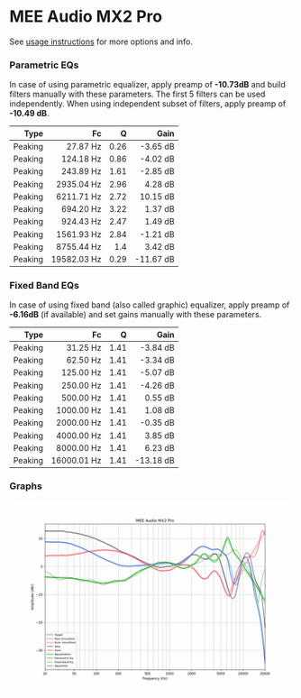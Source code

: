 # MEE Audio MX2 Pro
See [usage instructions](https://github.com/jaakkopasanen/AutoEq#usage) for more options and info.

### Parametric EQs
In case of using parametric equalizer, apply preamp of **-10.73dB** and build filters manually
with these parameters. The first 5 filters can be used independently.
When using independent subset of filters, apply preamp of **-10.49 dB**.

| Type    | Fc          |    Q | Gain      |
|--------:|------------:|-----:|----------:|
| Peaking | 27.87 Hz    | 0.26 | -3.65 dB  |
| Peaking | 124.18 Hz   | 0.86 | -4.02 dB  |
| Peaking | 243.89 Hz   | 1.61 | -2.85 dB  |
| Peaking | 2935.04 Hz  | 2.96 | 4.28 dB   |
| Peaking | 6211.71 Hz  | 2.72 | 10.15 dB  |
| Peaking | 694.20 Hz   | 3.22 | 1.37 dB   |
| Peaking | 924.43 Hz   | 2.47 | 1.49 dB   |
| Peaking | 1561.93 Hz  | 2.84 | -1.21 dB  |
| Peaking | 8755.44 Hz  | 1.4  | 3.42 dB   |
| Peaking | 19582.03 Hz | 0.29 | -11.67 dB |

### Fixed Band EQs
In case of using fixed band (also called graphic) equalizer, apply preamp of **-6.16dB**
(if available) and set gains manually with these parameters.

| Type    | Fc          |    Q | Gain      |
|--------:|------------:|-----:|----------:|
| Peaking | 31.25 Hz    | 1.41 | -3.84 dB  |
| Peaking | 62.50 Hz    | 1.41 | -3.34 dB  |
| Peaking | 125.00 Hz   | 1.41 | -5.07 dB  |
| Peaking | 250.00 Hz   | 1.41 | -4.26 dB  |
| Peaking | 500.00 Hz   | 1.41 | 0.55 dB   |
| Peaking | 1000.00 Hz  | 1.41 | 1.08 dB   |
| Peaking | 2000.00 Hz  | 1.41 | -0.35 dB  |
| Peaking | 4000.00 Hz  | 1.41 | 3.85 dB   |
| Peaking | 8000.00 Hz  | 1.41 | 6.23 dB   |
| Peaking | 16000.01 Hz | 1.41 | -13.18 dB |

### Graphs
![](./MEE%20Audio%20MX2%20Pro.png)